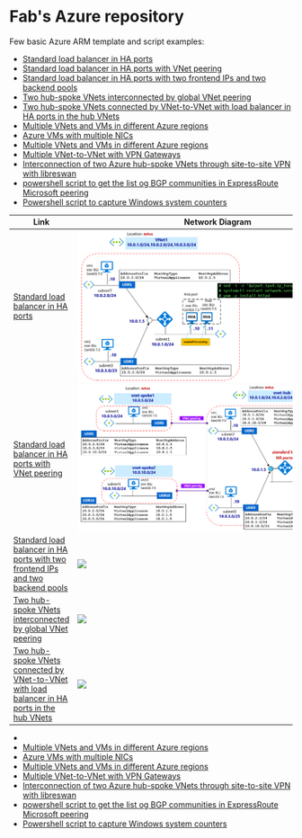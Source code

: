 <properties
   pageTitle="Examples of Azure templates and scripts"
   description="Examples of Azure templates and scripts"
   services=""
   documentationCenter="na"
   authors="fabferri"
   manager=""
   editor=""/>

<tags
   ms.service="Configuration-Example-Azure"
   ms.devlang="na"
   ms.topic="article"
   ms.tgt_pltfrm="na"
   ms.workload="na"
   ms.date="21/11/2016"
   ms.author="fabferri" />

# Fab's Azure repository
Few basic Azure ARM template and script examples:

* [Standard load balancer in HA ports](./101-ilb-ha-ports-1vnet/)
* [Standard load balancer in HA ports with VNet peering](./101-ilb-ha-ports-vnetpeering/)
* [Standard load balancer in HA ports with two frontend IPs and two backend pools](./101-ilb-ha-ports-2frontend-2backendpools)
* [Two hub-spoke VNets interconnected by global VNet peering](./101-01-vnet-peering-2hubspoke)
* [Two hub-spoke VNets connected by VNet-to-VNet with load balancer in HA ports in the hub VNets](./101-03-vnet-peering-2hubspoke-ilb-vpn)
* [Multiple VNets and VMs in different Azure regions](./101-multiple-vnets-vms/)
* [Azure VMs with multiple NICs](./101-vms-multiple-nics-01/README.md)
* [Multiple VNets and VMs in different Azure regions](./101-multiple-vnets-vms/)
* [Multiple VNet-to-VNet with VPN Gateways](./vnet-2-vnet-vpn/README.md)
* [Interconnection of two Azure hub-spoke VNets through site-to-site VPN with libreswan](./101-vpn-libreswan/)
* [powershell script to get the list og BGP communities in ExpressRoute Microsoft peering](./ExpressRoute-MS-Peering-BGPCommunity/)
* [Powershell script to capture Windows system counters](./win-sys-counters/)



| Link     | Network Diagram|
|----------|:--------------:|
| [Standard load balancer in HA ports](./101-ilb-ha-ports-1vnet/)|  <img src="./101-ilb-ha-ports-1vnet/media/network-diagram.png" align="left" width="500"> |
| [Standard load balancer in HA ports with VNet peering](./101-ilb-ha-ports-vnetpeering/)| <img src="./101-ilb-ha-ports-vnetpeering/media/network-diagram.png" align="left" width="500"> |
| [Standard load balancer in HA ports with two frontend IPs and two backend pools](./101-ilb-ha-ports-2frontend-2backendpools) | <img src="./101-ilb-ha-ports-2frontend-2backendpools/network-diagram.png" align="left" width="500"> |
|[Two hub-spoke VNets interconnected by global VNet peering](./101-01-vnet-peering-2hubspoke)|  <img src="./101-01-vnet-peering-2hubspoke/network-diagram.png" align="left" width="500"> |
|[Two hub-spoke VNets connected by VNet-to-VNet with load balancer in HA ports in the hub VNets](./101-03-vnet-peering-2hubspoke-ilb-vpn)|<img src="./101-03-vnet-peering-2hubspoke-ilb-vpn/network-diagram.png" align="left" width="500">|


* 
* [Multiple VNets and VMs in different Azure regions](./101-multiple-vnets-vms/)
* [Azure VMs with multiple NICs](./101-vms-multiple-nics-01/README.md)
* [Multiple VNets and VMs in different Azure regions](./101-multiple-vnets-vms/)
* [Multiple VNet-to-VNet with VPN Gateways](./vnet-2-vnet-vpn/README.md)
* [Interconnection of two Azure hub-spoke VNets through site-to-site VPN with libreswan](./101-vpn-libreswan/)
* [powershell script to get the list og BGP communities in ExpressRoute Microsoft peering](./ExpressRoute-MS-Peering-BGPCommunity/)
* [Powershell script to capture Windows system counters](./win-sys-counters/)
